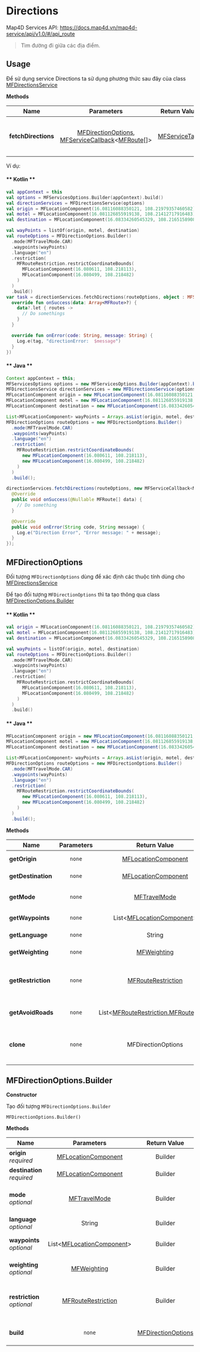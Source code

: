# Directions

Map4D Services API: <https://docs.map4d.vn/map4d-service/api/v1.0/#/api_route>

> Tìm đường đi giữa các địa điểm.

## Usage

Để sử dụng service Directions ta sử dụng phương thức sau đây của class [MFDirectionsService](reference/directions-service?id=mfplacesservice)

**Methods**

| Name              | Parameters                              | Return Value | Description                                                                            |
|-------------------|:---------------------------------------:|:------------:|----------------------------------------------------------------------------------------|
|**fetchDirections**| [MFDirectionOptions](/guides/api_route?id=mfdirectionoptions), [MFServiceCallback](types?id=mfservicecallback)<[MFRoute](types?id=mfroute)[]>|[MFServiceTask](types?id=mfservicetask)| Gọi API Route với kết quả trả về là mảng **MFRoute** |

Ví dụ:

<!-- tabs:start -->
#### ** Kotlin **
```kotlin
val appContext = this
val options = MFServicesOptions.Builder(appContext).build()
val directionServices = MFDirectionsService(options)
val origin = MFLocationComponent(16.08116088350121, 108.21979357460582)
val motel = MFLocationComponent(16.081126855919138, 108.21412717916483)
val destination = MFLocationComponent(16.08334260545329, 108.21651589082553)

val wayPoints = listOf(origin, motel, destination)
val routeOptions = MFDirectionOptions.Builder()
  .mode(MFTravelMode.CAR)
  .waypoints(wayPoints)
  .language("en")
  .restriction(
    MFRouteRestriction.restrictCoordinateBounds(
      MFLocationComponent(16.080611, 108.218113),
      MFLocationComponent(16.080499, 108.218482)
    )
  )
  .build()
var task = directionServices.fetchDirections(routeOptions, object : MFServiceCallback<Array<MFRoute>> {
  override fun onSuccess(data: Array<MFRoute>?) {
    data?.let { routes ->
      // Do somethings
    }
  }

  override fun onError(code: String, message: String) {
    Log.e(tag, "directionError:  $message")
  }
})
```
#### ** Java **
```java
Context appContext = this;
MFServicesOptions options = new MFServicesOptions.Builder(appContext).build();
MFDirectionsService directionServices = new MFDirectionsService(options);
MFLocationComponent origin = new MFLocationComponent(16.08116088350121, 108.21979357460582);
MFLocationComponent motel = new MFLocationComponent(16.081126855919138, 108.21412717916483);
MFLocationComponent destination = new MFLocationComponent(16.08334260545329, 108.21651589082553);

List<MFLocationComponent> wayPoints = Arrays.asList(origin, motel, destination);
MFDirectionOptions routeOptions = new MFDirectionOptions.Builder()
  .mode(MFTravelMode.CAR)
  .waypoints(wayPoints)
  .language("en")
  .restriction(
    MFRouteRestriction.restrictCoordinateBounds(
      new MFLocationComponent(16.080611, 108.218113),
      new MFLocationComponent(16.080499, 108.218482)
    )
  )
  .build();

directionServices.fetchDirections(routeOptions, new MFServiceCallback<MFRoute[]>() {
  @Override
  public void onSuccess(@Nullable MFRoute[] data) {
    // Do something
  }

  @Override
  public void onError(String code, String message) {
    Log.e("Direction Error", "Error message: " + message);
  }
});
```
<!-- tabs:end -->

## MFDirectionOptions

Đối tượng `MFDirectionOptions` dùng để xác định các thuộc tính dùng cho [MFDirectionsService](reference/directions-service?id=mfplacesservice)

Để tạo đối tượng `MFDirectionOptions` thì ta tạo thông qua class [MFDirectionOptions.Builder](/guides/api_route?id=mfdirectionoptionsbuilder)

<!-- tabs:start -->
#### ** Kotlin **
```kotlin
val origin = MFLocationComponent(16.08116088350121, 108.21979357460582)
val motel = MFLocationComponent(16.081126855919138, 108.21412717916483)
val destination = MFLocationComponent(16.08334260545329, 108.21651589082553)

val wayPoints = listOf(origin, motel, destination)
val routeOptions = MFDirectionOptions.Builder()
  .mode(MFTravelMode.CAR)
  .waypoints(wayPoints)
  .language("en")
  .restriction(
    MFRouteRestriction.restrictCoordinateBounds(
      MFLocationComponent(16.080611, 108.218113),
      MFLocationComponent(16.080499, 108.218482)
    )
  )
  .build()
```
#### ** Java **
```java
MFLocationComponent origin = new MFLocationComponent(16.08116088350121, 108.21979357460582);
MFLocationComponent motel = new MFLocationComponent(16.081126855919138, 108.21412717916483);
MFLocationComponent destination = new MFLocationComponent(16.08334260545329, 108.21651589082553);

List<MFLocationComponent> wayPoints = Arrays.asList(origin, motel, destination);
MFDirectionOptions routeOptions = new MFDirectionOptions.Builder()
  .mode(MFTravelMode.CAR)
  .waypoints(wayPoints)
  .language("en")
  .restriction(
    MFRouteRestriction.restrictCoordinateBounds(
      new MFLocationComponent(16.080611, 108.218113),
      new MFLocationComponent(16.080499, 108.218482)
    )
  )
  .build();
```
<!-- tabs:end -->

**Methods**

| Name                         | Parameters      | Return Value | Description                                                        |
|------------------------------|:---------------:|:------------:|--------------------------------------------------------------------|
| **getOrigin**                | `none` | [MFLocationComponent](/types?id=mflocationcomponent) | Lấy vị trí điểm xuất phát                                          |
| **getDestination**           | `none` | [MFLocationComponent](/types?id=mflocationcomponent) | Lấy vị trí điểm kết thúc                                           |
| **getMode**                  | `none` |[MFTravelMode](/types?id=mftravelmode)| Lấy mode (loại phương tiện) di chuyển               |
| **getWaypoints**             | `none` |List<[MFLocationComponent](/types?id=mflocationcomponent)>| Lấy danh sách các địa điểm trung gian             |
| **getLanguage**              | `none`          | String       | Lấy ngôn ngữ chỉ đường                                             |
| **getWeighting**             | `none` |[MFWeighting](/types?id=mfweighting)| Lấy giá trị thuộc tính đường đi            |
| **getRestriction**           | `none` |[MFRouteRestriction](/types?id=mfrouterestriction)| Lấy điểm / khu vực / danh sách các loại đường mà tuyến đường không đi qua    |
| **getAvoidRoads**            | `none` |List<[MFRouteRestriction.MFRouteType](/types?id=mfrouterestrictionmfroutetype)>| Lấy danh sách các loại đường cấm đi qua         |
| **clone**                    | `none`  | MFDirectionOptions   | Clone một MFDirectionOptions từ MFDirectionOptions hiện tại        |

## MFDirectionOptions.Builder

**Constructor**

Tạo đối tượng `MFDirectionOptions.Builder`

```
MFDirectionOptions.Builder()
```

**Methods**

| Name                    | Parameters      | Return Value | Description                                                        |
|-------------------------|:---------------:|:------------:|--------------------------------------------------------------------|
| **origin** *required*      | [MFLocationComponent](/types?id=mflocationcomponent) | Builder      | Set vị trí xuất phát cho Builder                   |
| **destination** *required* | [MFLocationComponent](/types?id=mflocationcomponent) | Builder | Set vị trí kết thúc cho Builder                                 |
| **mode** *optional* |[MFTravelMode](/types?id=mftravelmode)| Builder | Set loại phương tiện cho Builder. Mặc định là MFTravelMode.CAR|
| **language** *optional* | String | Builder | Set ngôn ngữ chỉ đường cho Builder                                               |
| **waypoints** *optional* |List<[MFLocationComponent](/types?id=mflocationcomponent)>| Builder | Set các địa điểm trung gian cho Builder         |
| **weighting** *optional* |[MFWeighting](/types?id=mfweighting)| Builder | Set thuộc tính đường đi cho Builder      |
| **restriction** *optional*  |[MFRouteRestriction](/types?id=mfrouterestriction)| Builder      | Set điểm / khu vực / danh sách các loại đường mà tuyến đường không đi qua cho Builder|
| **build**               | `none`          |[MFDirectionOptions](/guides/api_route?id=mfdirectionoptions)| Tạo đối tượng MFDirectionOptions từ Builder|
